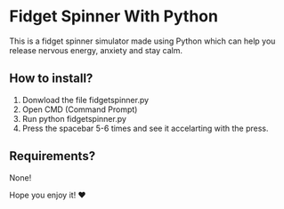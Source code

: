 # Fidget Spinner With Python
This is a fidget spinner simulator made using Python which can help you release nervous energy, anxiety and stay calm.

## How to install?
1) Donwload the file fidgetspinner.py
2) Open CMD (Command Prompt)
3) Run python fidgetspinner.py
4) Press the spacebar 5-6 times and see it accelarting with the press. 

## Requirements?
None!

Hope you enjoy it! ❤️
